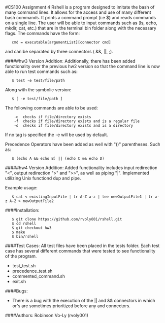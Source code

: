 #CS100 Assignment 4
Rshell is a program designed to imitate the bash of many command lines. It allows for the access and use of many different bash commands. It prints a command prompt (i.e $) and reads commands on a single line. The user will be able to input commands such as (ls, echo, mkdir, cat, etc.) that are in the terminal bin folder along with the necessary flags. The commands have the form:
```
   cmd = executable[argumentList][connector cmd]
```
and can be separated by three connectors ( &&, ||, ;). 

#####hw3 Version Addition:
Additionally, there has been added functionality over the previous hw2 version so that the command line is now able to run test commands such as:
```
   $ test -e test/file/path
```
Along with the symbolic version:
```
   $ [ -e test/file/path ]
```

The following commands are able to be used:
```
    -e  checks if file/directory exists
    -f  checks if file/directory exists and is a regular file
    -d  checks if file/directory exists and is a directory
```
If no tag is specified the -e will be used by default.

Precedence Operators have been added as well with "()" parentheses. Such as:
```
   $ (echo A && echo B) || (echo C && echo D)
```

#####hw4 Version Addition:
Added functionality includes input redirection "<", output redirection ">" and ">>", as well as piping "|". Implemented utilizing Unix functiond dup and pipe.

Example usage:
```
   $ cat < existingInputFile | tr A-Z a-z | tee newOutputFile1 | tr a-z A-Z > newOutputFile2
```

####Installation:
```
   $ git clone https://github.com/rvoly001/rshell.git
   $ cd rshell
   $ git checkout hw3
   $ make
   $ bin/rshell
```

####Test Cases:
All test files have been placed in the tests folder. Each test case has several different commands that were tested to see functionality of the program.
- test_test.sh
- precedence_test.sh
- commented_command.sh
- exit.sh

####Bugs:
- There is a bug with the execution of the || and && connectors in which or's are sometimes prioritized before any and connectors.

####Authors:
Robinson Vo-Ly (rvoly001)
